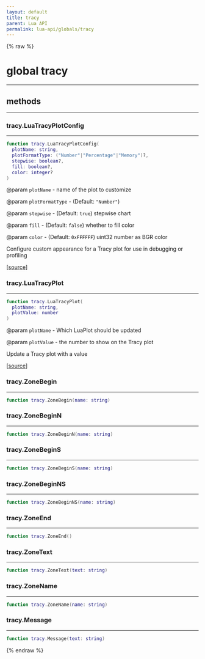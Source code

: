 ```yaml
---
layout: default
title: tracy
parent: Lua API
permalink: lua-api/globals/tracy
---
```


{% raw %}

# global tracy








---

## methods
---

### tracy.LuaTracyPlotConfig
---
```lua
function tracy.LuaTracyPlotConfig(
  plotName: string,
  plotFormatType: ("Number"|"Percentage"|"Memory")?,
  stepwise: boolean?,
  fill: boolean?,
  color: integer?
)
```
@param `plotName` - name of the plot to customize

@param `plotFormatType` - (Default: `"Number"`)

@param `stepwise` - (Default: `true`) stepwise chart

@param `fill` - (Default: `false`) whether to fill color

@param `color` - (Default: `0xFFFFFF`) uint32 number as BGR color






Configure custom appearance for a Tracy plot for use in debugging or profiling

[<a href="https://github.com/beyond-all-reason/RecoilEngine/blob/b4d0041e4c68c34dace9abf492f9193d28ef5d7e/rts/Lua/LuaTracyExtra.cpp#L32-L40" target="_blank">source</a>]








### tracy.LuaTracyPlot
---
```lua
function tracy.LuaTracyPlot(
  plotName: string,
  plotValue: number
)
```
@param `plotName` - Which LuaPlot should be updated

@param `plotValue` - the number to show on the Tracy plot






Update a Tracy plot with a value

[<a href="https://github.com/beyond-all-reason/RecoilEngine/blob/b4d0041e4c68c34dace9abf492f9193d28ef5d7e/rts/Lua/LuaTracyExtra.cpp#L62-L67" target="_blank">source</a>]








### tracy.ZoneBegin
---
```lua
function tracy.ZoneBegin(name: string)
```












### tracy.ZoneBeginN
---
```lua
function tracy.ZoneBeginN(name: string)
```












### tracy.ZoneBeginS
---
```lua
function tracy.ZoneBeginS(name: string)
```












### tracy.ZoneBeginNS
---
```lua
function tracy.ZoneBeginNS(name: string)
```












### tracy.ZoneEnd
---
```lua
function tracy.ZoneEnd()
```












### tracy.ZoneText
---
```lua
function tracy.ZoneText(text: string)
```












### tracy.ZoneName
---
```lua
function tracy.ZoneName(name: string)
```












### tracy.Message
---
```lua
function tracy.Message(text: string)
```
















{% endraw %}